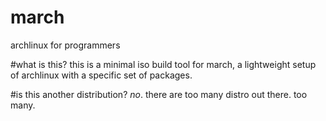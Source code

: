 march
=====

archlinux for programmers


#what is this?
this is a minimal iso build tool for march, a lightweight setup of archlinux with a specific set of packages.

#is this another distribution?
*no*.
there are too many distro out there. too many.
